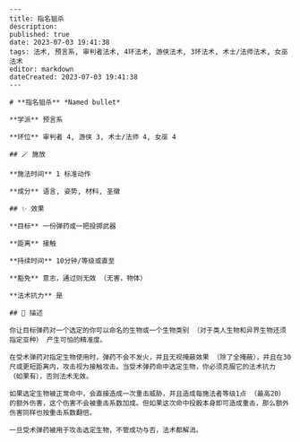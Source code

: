 
    ---
    title: 指名狙杀
    description: 
    published: true
    date: 2023-07-03 19:41:38
    tags: 法术, 预言系, 审判者法术, 4环法术, 游侠法术, 3环法术, 术士/法师法术, 女巫法术
    editor: markdown
    dateCreated: 2023-07-03 19:41:38
    ---

    # **指名狙杀** *Named bullet*

    **学派** 预言系 

    **环位** 审判者 4, 游侠 3, 术士/法师 4, 女巫 4

    ## 🪄 施放

    **施法时间** 1 标准动作

    **成分** 语言, 姿势, 材料, 圣徽

    ## ✨ 效果 

    **目标** 一份弹药或一把投掷武器 

    **距离** 接触  

    **持续时间** 10分钟/等级或直至 

    **豁免** 意志，通过则无效 （无害，物体）

    **法术抗力** 是

    ## 📖 描述

    你让目标弹药对一个选定的你可以命名的生物或一个生物类别 （对于类人生物和异界生物还须指定亚种） 产生可怕的精准度。

    在受术弹药对指定生物使用时，弹药不会不发火，并且无视掩蔽效果 （除了全掩蔽），并且在30尺或更短距离内，攻击视为接触攻击。当受术弹药命中选定生物，你必须克服它的法术抗力 （如果有），否则法术无效。

    如果选定生物被正常命中，会直接造成一次重击威胁，并且造成每施法者等级1点 （最高20） 的额外伤害，这个伤害不会被重击系数加成。但如果这次命中投骰本身即可造成重击，那么额外伤害同样也按重击系数翻倍。

    一旦受术弹药被用于攻击选定生物，不管成功与否，法术都解消。
    